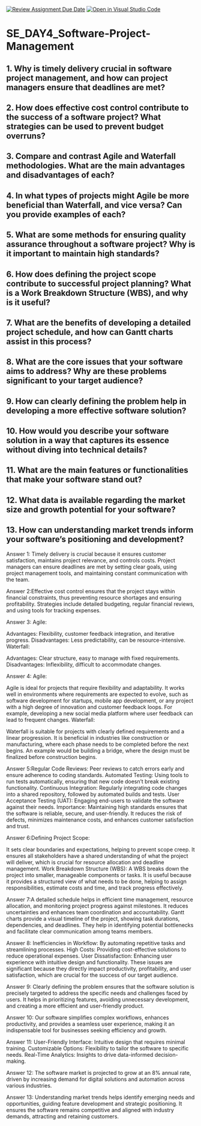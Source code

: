 [![Review Assignment Due Date](https://classroom.github.com/assets/deadline-readme-button-22041afd0340ce965d47ae6ef1cefeee28c7c493a6346c4f15d667ab976d596c.svg)](https://classroom.github.com/a/9pw6JKcu)
[![Open in Visual Studio Code](https://classroom.github.com/assets/open-in-vscode-2e0aaae1b6195c2367325f4f02e2d04e9abb55f0b24a779b69b11b9e10269abc.svg)](https://classroom.github.com/online_ide?assignment_repo_id=15715654&assignment_repo_type=AssignmentRepo)
# SE_DAY4_Software-Project-Management
## 1. Why is timely delivery crucial in software project management, and how can project managers ensure that deadlines are met?
## 2. How does effective cost control contribute to the success of a software project? What strategies can be used to prevent budget overruns?
## 3. Compare and contrast Agile and Waterfall methodologies. What are the main advantages and disadvantages of each?
## 4. In what types of projects might Agile be more beneficial than Waterfall, and vice versa? Can you provide examples of each?
## 5. What are some methods for ensuring quality assurance throughout a software project? Why is it important to maintain high standards?
## 6. How does defining the project scope contribute to successful project planning? What is a Work Breakdown Structure (WBS), and why is it useful?
## 7. What are the benefits of developing a detailed project schedule, and how can Gantt charts assist in this process?
## 8. What are the core issues that your software aims to address? Why are these problems significant to your target audience?
## 9. How can clearly defining the problem help in developing a more effective software solution?
## 10. How would you describe your software solution in a way that captures its essence without diving into technical details?
## 11. What are the main features or functionalities that make your software stand out?
## 12. What data is available regarding the market size and growth potential for your software?
## 13. How can understanding market trends inform your software’s positioning and development?

Answer 1: Timely delivery is crucial because it ensures customer satisfaction, maintains project relevance, and controls costs. Project managers can ensure deadlines are met by setting clear goals, using project management tools, and maintaining constant communication with the team.

Answer 2:Effective cost control ensures that the project stays within financial constraints, thus preventing resource shortages and ensuring profitability. Strategies include detailed budgeting, regular financial reviews, and using tools for tracking expenses.

Answer 3: Agile:

Advantages: Flexibility, customer feedback integration, and iterative progress.
Disadvantages: Less predictability, can be resource-intensive.
Waterfall:

Advantages: Clear structure, easy to manage with fixed requirements.
Disadvantages: Inflexibility, difficult to accommodate changes.

Answer 4: Agile:

Agile is ideal for projects that require flexibility and adaptability. It works well in environments where requirements are expected to evolve, such as software development for startups, mobile app development, or any project with a high degree of innovation and customer feedback loops. For example, developing a new social media platform where user feedback can lead to frequent changes.
Waterfall:

Waterfall is suitable for projects with clearly defined requirements and a linear progression. It is beneficial in industries like construction or manufacturing, where each phase needs to be completed before the next begins. An example would be building a bridge, where the design must be finalized before construction begins.

Answer 5:Regular Code Reviews: Peer reviews to catch errors early and ensure adherence to coding standards.
Automated Testing: Using tools to run tests automatically, ensuring that new code doesn’t break existing functionality.
Continuous Integration: Regularly integrating code changes into a shared repository, followed by automated builds and tests.
User Acceptance Testing (UAT): Engaging end-users to validate the software against their needs.
Importance:
Maintaining high standards ensures that the software is reliable, secure, and user-friendly. It reduces the risk of defects, minimizes maintenance costs, and enhances customer satisfaction and trust.

Answer 6:Defining Project Scope:

It sets clear boundaries and expectations, helping to prevent scope creep. It ensures all stakeholders have a shared understanding of what the project will deliver, which is crucial for resource allocation and deadline management.
Work Breakdown Structure (WBS):
A WBS breaks down the project into smaller, manageable components or tasks. It is useful because it provides a structured view of what needs to be done, helping to assign responsibilities, estimate costs and time, and track progress effectively.

Answer 7:A detailed schedule helps in efficient time management, resource allocation, and monitoring project progress against milestones. It reduces uncertainties and enhances team coordination and accountability.
Gantt charts provide a visual timeline of the project, showing task durations, dependencies, and deadlines. They help in identifying potential bottlenecks and facilitate clear communication among teams members.

Answer 8: Inefficiencies in Workflow: By automating repetitive tasks and streamlining processes.
High Costs: Providing cost-effective solutions to reduce operational expenses.
User Dissatisfaction: Enhancing user experience with intuitive design and functionality.
These issues are significant because they directly impact productivity, profitability, and user satisfaction, which are crucial for the success of our target audience.

Answer 9: Clearly defining the problem ensures that the software solution is precisely targeted to address the specific needs and challenges faced by users. It helps in prioritizing features, avoiding unnecessary development, and creating a more efficient and user-friendly product.

Answer 10: Our software simplifies complex workflows, enhances productivity, and provides a seamless user experience, making it an indispensable tool for businesses seeking efficiency and growth.

Answer 11: User-Friendly Interface: Intuitive design that requires minimal training.
Customizable Options: Flexibility to tailor the software to specific needs.
Real-Time Analytics: Insights to drive data-informed decision-making.

Answer 12: The software market is projected to grow at an 8% annual rate, driven by increasing demand for digital solutions and automation across various industries.

Answer 13: Understanding market trends helps identify emerging needs and opportunities, guiding feature development and strategic positioning. It ensures the software remains competitive and aligned with industry demands, attracting and retaining customers.
